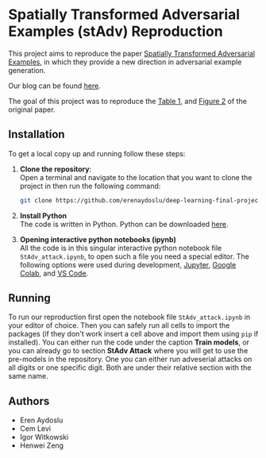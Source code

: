 # Spatially Transformed Adversarial Examples (stAdv) Reproduction

This project aims to reproduce the paper [Spatially Transformed Adversarial Examples](https://arxiv.org/abs/1801.02612),
in which they provide a new direction in adversarial example generation.

Our blog can be found [here](https://medium.com/@henwei1998/8ab4838e448b).

The goal of this project was to reproduce the [Table 1](table1.png), and [Figure 2](figure2.png) of the original paper.

## Installation
To get a local copy up and running follow these steps:

1. **Clone the repository**:\
    Open a terminal and navigate to the location that you want to clone the project in then run the following command:
    ```bash
    git clone https://github.com/erenaydoslu/deep-learning-final-project
    ```
   
2. **Install Python**\
    The code is written in Python.
    Python can be downloaded [here](https://www.python.org/downloads/).

3. **Opening interactive python notebooks (ipynb)**\
    All the code is in this singular interactive python notebook file `StAdv_attack.ipynb`, to open such a file you need a special editor.
    The following options were used during development, [Jupyter](https://jupyter.org/), [Google Colab](https://colab.google/), and [VS Code](https://code.visualstudio.com/).


## Running
To run our reproduction first open the notebook file `StAdv_attack.ipynb` in your editor of choice.
Then you can safely run all cells to import the packages (if they don't work insert a cell above and import them using `pip` if installed).
You can either run the code under the caption **Train models**, or you can already go to section **StAdv Attack** where you will get to use the pre-models in the repository. One you can either run adveserial attacks on all digits or one specific digit. Both are under their relative section with the same name.

## Authors
- Eren Aydoslu
- Cem Levi
- Igor Witkowski
- Henwei Zeng 

